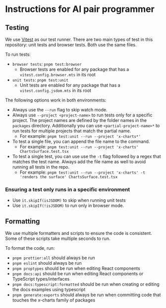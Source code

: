 # Instructions for AI pair programmer

## Testing

We use [Vitest](https://vitest.dev/api/) as our test runner.
There are two main types of test in this repository: unit tests and browser tests. Both use the same files.

To run tests:

- `browser tests`: `pnpm test:browser`
  - Browser tests are enabled for any package that has a `vitest.config.browser.mts` in its root
- `unit tests`: `pnpm test:unit`
  - Unit tests are enabled for any package that has a `vitest.config.jsdom.mts` in its root

The following options work in both environments:

- Always use the `--run` flag to skip watch mode.
- Always use `--project <project-name>` to run tests only for a specific project. The project names are defined by the folder names in the `packages` directory. Additionally you can use `<partial-project-name>*` to run tests for multiple projects that match the partial name.
  - For example: `pnpm test:unit --run --project 'x-charts*'`
- To test a single file, you can append the file name to the command.
  - For example: `pnpm test:unit --run --project 'x-charts' ChartsSurface.test.tsx`
- To test a single test, you can use use the `-t` flag followed by a regex that matches the test name. Always add the file name as well to avoid running all tests in the repo.
  - For example: `pnpm test:unit --run --project 'x-charts' -t 'renders the surface' ChartsSurface.test.tsx`

### Ensuring a test only runs in a specific environment

- Use `it.skipIf(isJSDOM)` to skip when running unit tests
- Use `it.skipIf(!isJSDOM)` to run only in browser mode.

## Formatting

We use multiple formatters and scripts to ensure the code is consistent. Some of these scripts take multiple seconds to run.

To format the code, run:

- `pnpm prettier:all` should always be run
- `pnpm eslint` should always be run
- `pnpm proptypes` should be run when editing React components
- `pnpm docs:api` should be run when editing React components or TypeScript types/interfaces
- `pnpm docs:typescript:formatted` should be run when creating or editing the docs examples using typescript
- `pnpm generate:exports` should always be run when committing code that touches the x-charts family of packages
